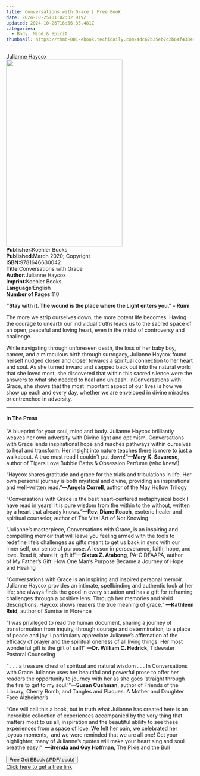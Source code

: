 ```yaml
---
title: Conversations with Grace | Free Book
date: 2024-10-25T01:02:32.919Z
updated: 2024-10-26T16:56:35.481Z
categories:
  - Body, Mind & Spirit
thumbnail: https://thmb-001-ebook.techidaily.com/4dc67b25eb7c2b64f43349aca4f3b72536ac7d0716a8ab2b40739a4c41d79a34.jpg
---
```

<main id="book-container">
  <div class="flex flex-col">
    <div class="book-brief flex-1 py-6 px-4 sm:p-6 md:py-10 md:px-8">
      <!-- brief-->
      <div class="book-brief-main">Julianne Haycox</div>
    </div>
    <div
      class="book-meta-info flex-1 grid gap-4 col-start-1 col-end-3 row-start-1 sm:mb-6 sm:grid-cols-4 lg:gap-6 lg:col-start-2 lg:row-end-6 lg:row-span-6 lg:mb-0"
    >
      <div
        class="book-meta-info-left place-content-center mt-4 p-4 text-sm leading-6 col-start-2 col-span-2 dark:text-slate-400"
      >
        <img
          class="w-full h-500 object-cover rounded-lg sm:h-255 sm:col-span-2 lg:col-span-full"
          src="https://img-001-ebook.techidaily.com/8f44da02ff300165bc16f530a56d2278bcac89a315d7eda2866487953bfd442b.jpg"
          alt=""
          width="312"
          height="500"
        />
      </div>
      <div
        class="book-meta-info-right mt-2 col-start-1 row-start-2 col-span-3 self-center"
      >
        <!-- meta data  -->
        <div class="flex flex-col px-4 md:px-8">
          <div class="flex-1">
            <strong>Publisher</strong>:<span class="px-2">Koehler Books</span>
          </div>
          <div class="flex-1">
            <strong>Published</strong>:<span class="px-2"
              >March 2020; Copyright</span
            >
          </div>
          <div class="flex-1">
            <strong>ISBN</strong>:<span class="px-2">9781646630042</span>
          </div>
          <div class="flex-1">
            <strong>Title</strong>:<span class="px-2"
              >Conversations with Grace</span
            >
          </div>
          <div class="flex-1">
            <strong>Author</strong>:<span class="px-2">Julianne Haycox</span>
          </div>
          <div class="flex-1">
            <strong>Imprint</strong>:<span class="px-2">Koehler Books</span>
          </div>
          <div class="flex-1">
            <strong>Language</strong>:<span class="px-2">English</span>
          </div>
          <div class="flex-1">
            <strong>Number of Pages</strong>:<span class="px-2">110</span>
          </div>
        </div>
      </div>
    </div>
    <div class="book-description flex-1 py-6 px-4 sm:p-6 md:py-10 md:px-8">
      <div class="book-description-main">
        <div accordion-content="" id="description">
          <p>
            <strong
              >"Stay with it. The wound is the place where the Light enters
              you." - Rumi</strong
            >
          </p>
          <p>
            The more we strip ourselves down, the more potent life becomes.
            Having the courage to unearth our individual truths leads us to the
            sacred space of an open, peaceful and loving heart, even in the
            midst of controversy and challenge.
          </p>
          <p>
            While navigating through unforeseen death, the loss of her baby boy,
            cancer, and a miraculous birth through surrogacy, Julianne Haycox
            found herself nudged closer and closer towards a spiritual
            connection to her heart and soul. As she turned inward and stepped
            back out into the natural world that she loved most, she discovered
            that within this sacred silence were the answers to what she needed
            to heal and unleash. In<strong></strong>Conversations with Grace,
            she shows that the most important aspect of our lives is how we show
            up each and every day, whether we are enveloped in divine miracles
            or entrenched in adversity.
          </p>
        </div>
      </div>
    </div>
    <div class="book-excerpts flex-1 py-6 px-4 sm:p-6 md:py-10 md:px-8">
      <!-- excerpts-->
      <div class="book-excerpts-main">
        <hr />
        <h4 class="placeholder placeholder-heading">
          <span>In The Press</span>
        </h4>
        <p></p>
        <p>
          “A blueprint for your soul, mind and body. Julianne Haycox brilliantly
          weaves her own adversity with Divine light and optimism. Conversations
          with Grace lends inspirational hope and reaches pathways within
          ourselves to heal and transform. Her insight into nature teaches there
          is more to just a walkabout. A true must read I couldn’t put
          down!”<strong>—Mary K. Savarese</strong>, author of Tigers Love Bubble
          Baths &amp; Obsession Perfume (who knew!)
        </p>
        <p>
          “Haycox shares gratitude and grace for the trials and tribulations in
          life. Her own personal journey is both mystical and divine, providing
          an inspirational and well-written read.”<strong
            >—Angela Correll</strong
          >, author of the May Hollow Trilogy
        </p>
        <p>
          “Conversations with Grace is the best heart-centered metaphysical book
          I have read in years! It is pure wisdom from the within to the
          without, written by a heart that already knows.”<strong
            >—Rev. Diane Roach</strong
          >, esoteric healer and spiritual counselor, author of The Vital Art of
          Not Knowing
        </p>
        <p>
          “Julianne’s masterpiece, Conversations with Grace, is an inspiring and
          compelling memoir that will leave you feeling armed with the tools to
          redefine life’s challenges as gifts meant to get us back in sync with
          our inner self, our sense of purpose. A lesson in perseverance, faith,
          hope, and love. Read it, share it, gift it!”<strong
            >—Sixtus Z. Atabong</strong
          >, PA-C DFAAPA, author of&nbsp;My Father’s Gift: How One Man’s Purpose
          Became a Journey of Hope and Healing
        </p>
        <p>
          “Conversations with Grace is an inspiring and inspired personal
          memoir. Julianne Haycox provides an intimate, spellbinding and
          authentic look at her life; she always finds the good in every
          situation and has a gift for reframing challenges through a positive
          lens. Through her memories and vivid descriptions, Haycox shows
          readers the true meaning of grace.”&nbsp;<strong
            >—Kathleen Reid</strong
          >, author of Sunrise in Florence
        </p>
        <p>
          “I was privileged to read the human document, sharing a journey of
          transformation from inquiry, through courage and determination, to a
          place of peace and joy. I particularly appreciate Julianne’s
          affirmation of the efficacy of prayer and the spiritual oneness of all
          living things. Her most wonderful gift is the gift of
          self!”&nbsp;<strong>—Dr. William C. Hedrick</strong>, Tidewater
          Pastoral Counseling
        </p>
        <p>
          “ . . . a treasure chest of spiritual and natural wisdom . . .&nbsp;In
          Conversations with Grace Julianne uses her beautiful and powerful
          prose to offer her readers the opportunity to journey with her as she
          goes ‘straight through the fire to get to my soul.’”<strong
            >—Susan Cushman</strong
          >, author of Friends of the Library, Cherry Bomb, and Tangles and
          Plaques: A Mother and Daughter Face Alzheimer’s
        </p>
        <p>
          “One will call this a book, but in truth what Julianne has created
          here is an incredible collection of experiences accompanied by the
          very thing that matters most to us all, inspiration and the beautiful
          ability to see these experiences from a space of love. We felt her
          pain, we celebrated her joyous moments,&nbsp; and we were reminded
          that we are all one! Get your highlighter; many of Julianne’s quotes
          will make your heart sing and soul breathe easy!” &nbsp;<strong
            >—Brenda and Guy Hoffman, </strong
          >The Pixie and the Bull
        </p>
        <p></p>
      </div>
    </div>
    <div
      class="book-about-author flex-1 py-6 px-4 sm:p-6 md:py-10 md:px-8"
    ></div>
    <div class="book-free-get flex-1 py-6 px-4 sm:p-6 md:py-10 md:px-8">
      <button
        id="btn-free-get"
        class="bg-blue-500 hover:bg-blue-700 text-white font-bold py-2 px-4 rounded"
      >
        Free Get EBook (.PDF/.epub)
      </button>
      <div id="countdown-display" class="px-2 text-lg mt-2"></div>
      <a
        id="free-link"
        class="hidden bg-blue-500 hover:bg-blue-700 text-white font-bold py-2 px-4 rounded"
        href="https://www.ebooks.com/en-us/book/209927246/conversations-with-grace/julianne-haycox/"
        target="_blank"
        >Click here to get a free link</a
      >
    </div>
    <script>
      let countdownTime = 0;
      let countdownInterval = null;
      document
        .getElementById('btn-free-get')
        .addEventListener('click', startCountdown);
      function startCountdown() {
        countdownTime = new Date().getTime() + 60000 * 3;
        countdownInterval = setInterval(updateCountdown, 1000);
        document.getElementById('btn-free-get').disabled = true;
        document
          .getElementById('btn-free-get')
          .classList.add('bg-gray-500', 'cursor-not-allowed');
      }
      function updateCountdown() {
        let currentTime = new Date().getTime();
        let timeLeft = countdownTime - currentTime;
        let secondsLeft = Math.floor(timeLeft / 1000);
        document.getElementById('countdown-display').innerHTML =
          `Remaining time: ${secondsLeft} seconds.`;
        if (secondsLeft <= 0) {
          clearInterval(countdownInterval);
          document.getElementById('btn-free-get').classList.add('hidden');
          document.getElementById('free-link').classList.remove('hidden');
          document.getElementById('countdown-display').innerHTML = '';
        }
      }
    </script>
  </div>
</main>

<ins class="adsbygoogle"
      style="display:block"
      data-ad-client="ca-pub-7571918770474297"
      data-ad-slot="8358498916"
      data-ad-format="auto"
      data-full-width-responsive="true"></ins>
    
